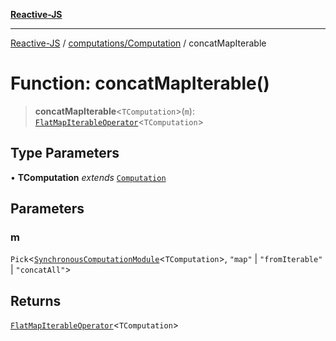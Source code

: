 [**Reactive-JS**](../../../README.md)

***

[Reactive-JS](../../../README.md) / [computations/Computation](../README.md) / concatMapIterable

# Function: concatMapIterable()

> **concatMapIterable**\<`TComputation`\>(`m`): [`FlatMapIterableOperator`](../interfaces/FlatMapIterableOperator.md)\<`TComputation`\>

## Type Parameters

• **TComputation** *extends* [`Computation`](../../type-aliases/Computation.md)

## Parameters

### m

`Pick`\<[`SynchronousComputationModule`](../../interfaces/SynchronousComputationModule.md)\<`TComputation`\>, `"map"` \| `"fromIterable"` \| `"concatAll"`\>

## Returns

[`FlatMapIterableOperator`](../interfaces/FlatMapIterableOperator.md)\<`TComputation`\>
